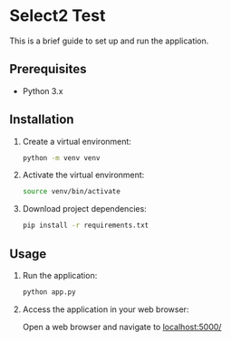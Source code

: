 # Select2 Test

This is a brief guide to set up and run the application.

## Prerequisites

- Python 3.x

## Installation

1. Create a virtual environment:

    ```bash
    python -m venv venv
    ```

2. Activate the virtual environment:

    ```bash
    source venv/bin/activate
    ```

3. Download project dependencies:

    ```bash
    pip install -r requirements.txt
    ```

## Usage

1. Run the application:

    ```bash
    python app.py
    ```

2. Access the application in your web browser:

    Open a web browser and navigate to [localhost:5000/](http://localhost:5000/)
